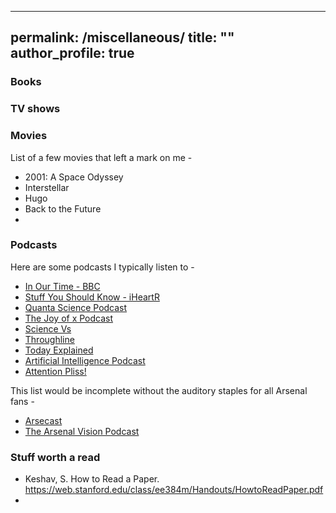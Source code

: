 
---
permalink: /miscellaneous/
title: ""
author_profile: true
---
### Books

### TV shows

### Movies
List of a few movies that left a mark on me -

- 2001: A Space Odyssey
- Interstellar
- Hugo
- Back to the Future
- 

### Podcasts
Here are some podcasts I typically listen to -

- [In Our Time - BBC](https://www.bbc.co.uk/programmes/b006qykl)
- [Stuff You Should Know - iHeartR](https://www.iheart.com/podcast/105-stuff-you-should-know-26940277/)
- [Quanta Science Podcast](https://www.quantamagazine.org/tag/podcast)
- [The Joy of x Podcast](https://www.quantamagazine.org/tag/the-joy-of-x)
- [Science Vs](https://gimletmedia.com/shows/science-vs)
- [Throughline](https://www.npr.org/podcasts/510333/throughline)
- [Today Explained](https://www.vox.com/today-explained)
- [Artificial Intelligence Podcast](https://lexfridman.com/ai/)
- [Attention Pliss!](https://anchor.fm/appodcast)

This list would be incomplete without the auditory staples for all Arsenal fans -

- [Arsecast](https://arseblog.com/arsecasts/)
- [The Arsenal Vision Podcast](https://www.arsenalvisionpodcast.com/)

### Stuff worth a read
- Keshav, S. How to Read a Paper. <https://web.stanford.edu/class/ee384m/Handouts/HowtoReadPaper.pdf>
- 
<!--stackedit_data:
eyJoaXN0b3J5IjpbLTIxNTg3OTM0N119
-->